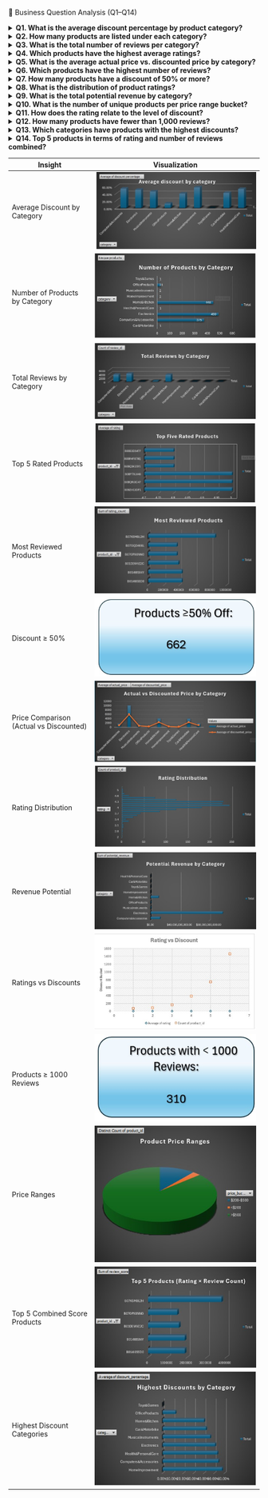 🧠 Business Question Analysis (Q1–Q14)
<details> <summary><strong>Q1. What is the average discount percentage by product category?</strong></summary> <p align="center"> <img src="visuals/q1.jpg" width="600" alt="Average Discount by Category"> </p> </details> <details> <summary><strong>Q2. How many products are listed under each category?</strong></summary> <p align="center"> <img src="visuals/q2.jpg" width="600" alt="Number of Products by Category"> </p> </details> <details> <summary><strong>Q3. What is the total number of reviews per category?</strong></summary> <p align="center"> <img src="visuals/q3.jpg" width="600" alt="Total Reviews by Category"> </p> </details> <details> <summary><strong>Q4. Which products have the highest average ratings?</strong></summary> <p align="center"> <img src="visuals/q4.jpg" width="600" alt="Top Rated Products"> </p> </details> <details> <summary><strong>Q5. What is the average actual price vs. discounted price by category?</strong></summary> <p align="center"> <img src="visuals/q5.jpg" width="600" alt="Actual vs Discounted Price"> </p> </details> <details> <summary><strong>Q6. Which products have the highest number of reviews?</strong></summary> <p align="center"> <img src="visuals/q6.jpg" width="600" alt="Most Reviewed Products"> </p> </details> <details> <summary><strong>Q7. How many products have a discount of 50% or more?</strong></summary> <p align="center"> <img src="visuals/q7.jpg" width="600" alt="50 Percent Discount Products"> </p> </details> <details> <summary><strong>Q8. What is the distribution of product ratings?</strong></summary> <p align="center"> <img src="visuals/q8.jpg" width="600" alt="Rating Distribution"> </p> </details> <details> <summary><strong>Q9. What is the total potential revenue by category?</strong></summary> <p align="center"> <img src="visuals/q9.jpg" width="600" alt="Potential Revenue"> </p> </details> <details> <summary><strong>Q10. What is the number of unique products per price range bucket?</strong></summary> <p align="center"> <img src="visuals/q10.jpg" width="600" alt="Product Price Ranges"> </p> </details> <details> <summary><strong>Q11. How does the rating relate to the level of discount?</strong></summary> <p align="center"> <img src="visuals/q11.jpg" width="600" alt="Rating vs Discount"> </p> </details> <details> <summary><strong>Q12. How many products have fewer than 1,000 reviews?</strong></summary> <p align="center"> <img src="visuals/q12.jpg" width="600" alt="Products with Less Reviews"> </p> </details> <details> <summary><strong>Q13. Which categories have products with the highest discounts?</strong></summary> <p align="center"> <img src="visuals/q13.jpg" width="600" alt="Highest Discount Categories"> </p> </details> <details> <summary><strong>Q14. Top 5 products in terms of rating and number of reviews combined?</strong></summary> <p align="center"> <img src="visuals/q14.jpg" width="600" alt="Top Combined Products"> </p> </details>


| Insight                                 | Visualization                                               |
| --------------------------------------- | ----------------------------------------------------------- |
| Average Discount by Category            | ![](visuals/avg_discount_by_category.jpg)                   |
| Number of Products by Category          | ![](visuals/number_of_products_by_category.jpg)             |
| Total Reviews by Category               | ![](visuals/total_reviews_by_category.jpg)                  |
| Top 5 Rated Products                    | ![](visuals/top_five_rated_products.jpg)                    |
| Most Reviewed Products                  | ![](visuals/most_reviewed_products.jpg)                     |
| Discount ≥ 50%                          | ![](visuals/no_of_products_with_50percent_off_discount.jpg) |
| Price Comparison (Actual vs Discounted) | ![](visuals/actual_vs_discounted_price_by_category.jpg)     |
| Rating Distribution                     | ![](visuals/rating_distribution.jpg)                        |
| Revenue Potential                       | ![](visuals/potential_revenue_by_category.jpg)              |
| Ratings vs Discounts                    | ![](visuals/rating_vs_discount.jpg)                         |
| Products ≥ 1000 Reviews                 | ![](visuals/products_with_1000_or_more_reviews.jpg)         |
| Price Ranges                            | ![](visuals/product_price_ranges.jpg)                       |
| Top 5 Combined Score Products           | ![](visuals/top_five_products_ratingXreview.jpg)            |
| Highest Discount Categories             | ![](visuals/highest_discount_by_category.jpg)               |
